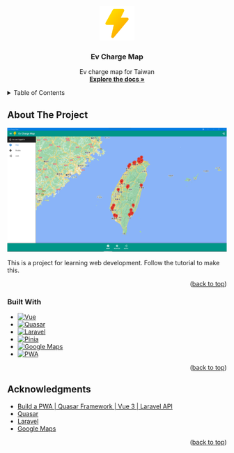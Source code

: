 <a name="readme-top"></a>

<br />
<div align="center">
  <a href="https://github.com/github_username/repo_name">
    <img src="doc/images/app_icon.png" alt="Logo" width="80" height="80">
  </a>

<h3 align="center">Ev Charge Map</h3>

  <p align="center">
    Ev charge map for Taiwan
    <br />
    <a href="https://github.com/JustAPotato0916/ev-charge-map"><strong>Explore the docs »</strong></a>
  </p>
</div>

<details>
  <summary>Table of Contents</summary>
  <ol>
    <li>
      <a href="#about-the-project">About The Project</a>
      <ul>
        <li><a href="#built-with">Built With</a></li>
      </ul>
    </li>
    <li><a href="#acknowledgments">Acknowledgments</a></li>
  </ol>
</details>



<!-- ABOUT THE PROJECT -->
## About The Project

[![Ev charge map][product-screenshot]](https://github.com/JustAPotato0916/ev-charge-map)

This is a project for learning web development. Follow the tutorial to make this.

<p align="right">(<a href="#readme-top">back to top</a>)</p>



### Built With

* [![Vue][Vue.js]][Vue-url]
* [![Quasar][Quasar.com]][Quasar-url]
* [![Laravel][Laravel.com]][Laravel-url]
* [![Pinia][Pinia.com]][Pinia-url]
* [![Google Maps][googlemaps.com]][googlemaps-url]
* [![PWA][pwa.com]][pwa-url]

<p align="right">(<a href="#readme-top">back to top</a>)</p>

<!-- ACKNOWLEDGMENTS -->
## Acknowledgments

* [Build a PWA | Quasar Framework | Vue 3 | Laravel API](https://www.youtube.com/playlist?list=PL3pX4NAc7vJswKOWNO2kVobd-b2RiOOlY)
* [Quasar](https://quasar.dev/)
* [Laravel](https://laravel.com/)
* [Google Maps](https://developers.google.com/maps)

<p align="right">(<a href="#readme-top">back to top</a>)</p>



<!-- MARKDOWN LINKS & IMAGES -->
[product-screenshot]: /doc/images/example.png
[Quasar.com]: https://img.shields.io/static/v1?style=for-the-badge&message=Quasar&color=1976D2&logo=Quasar&logoColor=FFFFFF&label=
[Quasar-url]: https://quasar.dev
[Vue.js]: https://img.shields.io/badge/Vue.js-35495E?style=for-the-badge&logo=vuedotjs&logoColor=4FC08D
[Vue-url]: https://vuejs.org/
[Laravel.com]: https://img.shields.io/badge/Laravel-FF2D20?style=for-the-badge&logo=laravel&logoColor=white
[Laravel-url]: https://laravel.com
[Pinia.com]: https://img.shields.io/badge/Pinia-35495E?style=for-the-badge&logo=Pinia&logoColor=4FC08D
[Pinia-url]: https://pinia.esm.dev/
[googlemaps.com]: https://img.shields.io/static/v1?style=for-the-badge&message=Google+Maps&color=4285F4&logo=Google+Maps&logoColor=FFFFFF&label=
[googlemaps-url]: https://developers.google.com/maps
[pwa.com]: https://img.shields.io/static/v1?style=for-the-badge&message=PWA&color=5A0FC8&logo=PWA&logoColor=FFFFFF&label=
[pwa-url]: https://web.dev/progressive-web-apps/
